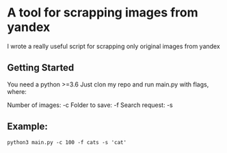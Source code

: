 # A tool for scrapping images from yandex

I wrote a really useful script for scrapping only original images from yandex

## Getting Started

You need a python >=3.6
Just clon my repo and run main.py with flags, where:

Number of images: -c
Folder to save: -f
Search request: -s

## Example:
```
python3 main.py -c 100 -f cats -s 'cat'
```
